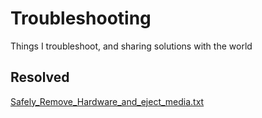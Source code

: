 # Troubleshooting
Things I troubleshoot, and sharing solutions with the world

## Resolved

[Safely_Remove_Hardware_and_eject_media.txt](https://github.com/Egrazil/Troubleshooting/blob/9678f2428c543ba83a883178a186958579575346/Safely_Remove_Hardware_and_eject_media.txt)
